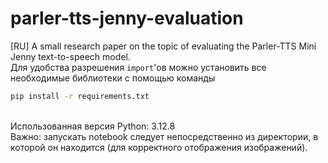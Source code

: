 # parler-tts-jenny-evaluation
[RU] A small research paper on the topic of evaluating the Parler-TTS Mini Jenny text-to-speech model.<br>
Для удобства разрешения `import`'ов можно установить все необходимые библиотеки с помощью команды<br>
```bash
pip install -r requirements.txt
```
<br>
Использованная версия Python: 3.12.8
<br>
Важно: запускать notebook следует непосредственно из директории, в которой он находится (для корректного отображения изображений).

